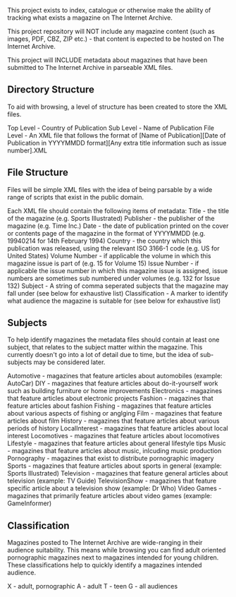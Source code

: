 This project exists to index, catalogue or otherwise make the ability of tracking what exists a magazine on The Internet Archive.


This project repository will NOT include any magazine content (such as images, PDF, CBZ, ZIP etc.) - that content is expected to be hosted on The Internet Archive.


This project will INCLUDE metadata about magazines that have been submitted to The Internet Archive in parseable XML files.


Directory Structure
------------
To aid with browsing, a level of structure has been created to store the XML files.

Top Level - Country of Publication
Sub Level - Name of Publication
File Level - An XML file that follows the format of [Name of Publication][Date of Publication in YYYYMMDD format][Any extra title information such as issue number].XML

File Structure
------------
Files will be simple XML files with the idea of being parsable by a wide range of scripts that exist in the public domain.

Each XML file should contain the following items of metadata:
Title - the title of the magazine (e.g. Sports Illustrated)
Publisher - the publisher of the magazine (e.g. Time Inc.)
Date - the date of publication printed on the cover or contents page of the magazine in the format of YYYYMMDD (e.g. 19940214 for 14th February 1994)
Country - the country which this publication was released, using the relevant ISO 3166-1 code (e.g. US for United States)
Volume Number - if applicable the volume in which this magazine issue is part of (e.g. 15 for Volume 15)
Issue Number - if applicable the issue number in which this magazine issue is assigned, issue numbers are sometimes sub numbered under volumes (e.g. 132 for Issue 132)
Subject - A string of comma seperated subjects that the magazine may fall under (see below for exhaustive list)
Classification - A marker to identify what audience the magazine is suitable for (see below for exhaustive list)

Subjects
------------
To help identify magazines the metadata files should contain at least one subject, that relates to the subject matter within the magazine. This currently doesn't go into a lot of detail due to time, but the idea of sub-subjects may be considered later.

Automotive - magazines that feature articles about automobiles (example: AutoCar)
DIY - magazines that feature articles about do-it-yourself work such as building furniture or home improvements
Electronics - magazines that feature articles about electronic projects
Fashion - magazines that feature articles about fashion
Fishing - magazines that feature articles about various aspects of fishing or anglging
Film - magazines that feature articles about film
History - magazines that feature articles about various periods of history
LocalInterest - magazines that feature articles about local interest
Locomotives - magazines that feature articles about locomotives
Lifestyle - magazines that feature articles about general lifestyle tips
Music - magazines that feature articles about music, inlcuding music production
Pornography - magazines that exist to distribute pornographic imagery
Sports - magazines that feature articles about sports in general (example: Sports Illustrated)
Television - magazines that feature general articles about television (example: TV Guide)
TelevisionShow - magazines that feature specific article about a television show (example: Dr Who)
Video Games - magazines that primarily feature articles about video games (example: GameInformer)

Classification
------------
Magazines posted to The Internet Archive are wide-ranging in their audience suitability. This means while browsing you can find adult oriented pornographic magazines next to magazines intended for young children. These classifications help to quickly identify a magazines intended audience.

X - adult, pornographic
A - adult
T - teen
G - all audiences